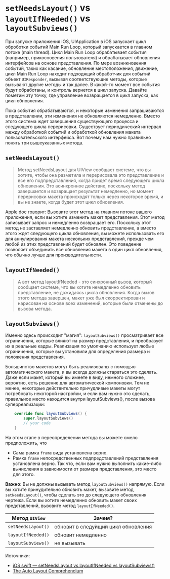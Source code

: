 # `setNeedsLayout()` vs `layoutIfNeeded()` vs `layoutSubviews()`
При запуске приложения iOS, UIApplication в iOS запускает цикл оброботки событий Main Run Loop, который запускается в главном потоке (main thread). Цикл Main Run Loop  обрабатывает события (например, прикосновения пользователя) и обрабатывает обновления интерфейсов на основе представления. По мере возникновения событий, таких как касание, обновление местоположения, движение, цикл Main Run Loop находит подходящий обработчик для событий объект `UIResponder`, вызывая соответствующие методы, которые вызывают другие методы и так далее. В какой-то момент все события будут обработаны, и контроль вернется в цикл запуска. Давайте пометим эту точку, где управление возвращается в цикл запуска, как цикл обновления.

Пока события обрабатываются, и некоторые изменения запрашиваются в представлении, эти изменения не обновляются немедленно. Вместо этого система ждет завершения существующего процесса и следующего цикла перерисовки. Существует периодический интервал между обработкой событий и обработкой обновления макета пользовательского интерфейса. Вот почему нам нужно правильно понять три вышеуказанных метода.

## `setNeedsLayout()`
> Метод setNeedsLayout для UIView сообщает системе, что вы хотите, чтобы она разметила и перерисовала это представление и все его подпредставления, когда придет время следующего цикла обновления. Это асинхронное действие, поскольку метод завершается и возвращает результат немедленно, но момент перерисовки макета происходят только через некоторое время, и вы не знаете, когда будет этот цикл обновления.

Apple doc говорит: Вызовите этот метод на главном потоке вашего приложения, если вы хотите изменить макет представления. Этот метод записывает запрос и немедленно возвращает его. Поскольку этот метод не заставляет немедленно обновить представление, а вместо этого ждет следующего цикла обновления, вы можете использовать его для аннулирования макета нескольких представлений, прежде чем любой из этих представлений будет обновлен. Это поведение позволяет объединить все обновления макета в один цикл обновления, что обычно лучше для производительности.

## `layoutIfNeeded()`
> A вот метод layoutIfNeeded - это синхронный вызов, который сообщает системе, что вы хотите немедленно обновить представление, не дожидаясь цикла обновления. Когда вызов этого метода завершен, макет уже был скорректирован и нарисован на основе всех изменений, которые были отмечены до вызова метода.

## `layoutSubviews()`
Именно здесь происходит "магия": `layoutSubviews()` просматривает все ограничения, которые влияют на размер представления, и преобразует их в реальные кадры.
Реализация по умолчанию использует любые ограничения, которые вы установили для определения размера и положения представления. 

Большинство макетов могут быть реализованы с помощью автоматического макета, и вы всегда должны стараться это сделать. Даже если макет, который вы имеете в виду, немного сложнее, вероятно, есть решение для автоматической компоновки. Тем не менее, некоторые действительно причудливые макеты могут потребовать некоторой настройки, и если вам нужно это сделать, правильное место находится внутри layoutSubviews(), после вызова суперреализации:
```swift
    override func layoutSubviews() {
        super.layoutSubviews()
        // your code
    }
```
На этом этапе в переопределении метода вы можете смело предположить, что
- Сама рамка `frame` вида установлена верно.
- Рамка `frame` непосредственных подпредставлений представления установлена верно.
Так что, если вам нужно выполнить какие-либо вычисления в зависимости от размера представления, это место для этого.

**Важно**: Вы не должны вызывать метод `layoutSubviews()` напрямую. Если вы хотите принудительно обновить макет, вызовите метод `setNeedsLayout()`, чтобы сделать это до следующего обновления чертежа. Если вы хотите немедленно обновить макет своих представлений, вызовите метод `layoutIfNeeded()`.


| Метод `UIView` | Зачем? |
| - | - |
| `setNeedsLayout()` | обновит в следуйщий цикл обновления |
| `layoutIfNeeded()` | обновит немедленно |
| `layoutSubviews()` | не вызывать |

Источники:
- [iOS swift — setNeedsLayout vs layoutIfNeeded vs layoutSubviews()](https://abhimuralidharan.medium.com/ios-swift-setneedslayout-vs-layoutifneeded-vs-layoutsubviews-5a2b486da31c)
- [The Auto Layout Comprehendium](https://medium.com/@PhiJay/the-auto-layout-comprehendium-%EF%B8%8F-6d7e2105bf70)
